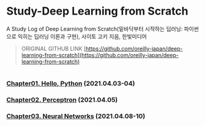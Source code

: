 # Study-Deep Learning from Scratch
A Study Log of Deep Learning from Scratch(밑바닥부터 시작하는 딥러닝: 파이썬으로 익히는 딥러닝 이론과 구현), 사이토 고키 지음, 한빛미디어

>ORIGINAL GITHUB LINK [https://github.com/oreilly-japan/deep-learning-from-scratch](https://github.com/oreilly-japan/deep-learning-from-scratch)
#
### [Chapter01. Hello, Python](https://github.com/kyurimki/Study-DeepLearningFromScratch/blob/main/chapter01/chapter01-Summary.md) (2021.04.03-04)
### [Chapter02. Perceptron](https://github.com/kyurimki/Study-DeepLearningFromScratch/blob/main/chapter02/chapter02-Summary.md) (2021.04.05)
### [Chapter03. Neural Networks](https://github.com/kyurimki/Study-DeepLearningFromScratch/blob/main/chapter03/chapter03-Summary.md) (2021.04.08-10)
